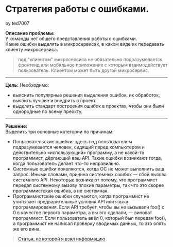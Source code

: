 # Стратегия работы с ошибками.  
by ted7007

**Описание проблемы:**  
У команды нет общего представления работы с ошибками.  
Какие ошибки выделять в микросервисах, в каком виде их передавать клиенту микросервиса.  
> под "клиентом" микросервиса не обязательно подразумевается фронтенд или мобильное приложение с которым взаимодействует пользователь. Клиентом может быть другой микросервис.  

---  

**Цель:**
Необходимо:  
* выяснить популярные решения выделения ошибок, их обработок, выявить лучшие и внедрить в проект.  
* выделить стандарт построения ошибок в проектах, чтобы они были однородные по всему преокту.
---

**Решение:**  
Выделить три основные категории по причинам:  
* Пользовательские ошибки: здесь под пользователем подразумевается человек, сидящий перед компьютером и действительно «использующий» программу, а не какой-то программист, дёргающий ваш API. Такие ошибки возникают тогда, когда пользователь делает что-то неправильно.  
* Системные ошибки появляются, когда ОС не может выполнить ваш запрос. Иными словами, причина системных ошибок — сбой вызова системного API. Некоторые возникают потому, что программист передал системному вызову плохие параметры, так что это скорее программистская ошибка, а не системная.  
* Программистские ошибки случаются, когда программист не учитывает предварительные условия API или языка программирования. Если API требует, чтобы вы не вызывали foo() с 0 в качестве первого параметра, а вы это сделали, — виноват программист. Если пользователь ввёл 0, который был передан foo(), а программист не написал проверку вводимых данных, то это опять же его вина.


> [Статья, из которой я взял информацию](https://habr.com/ru/company/vk/blog/322416/)
